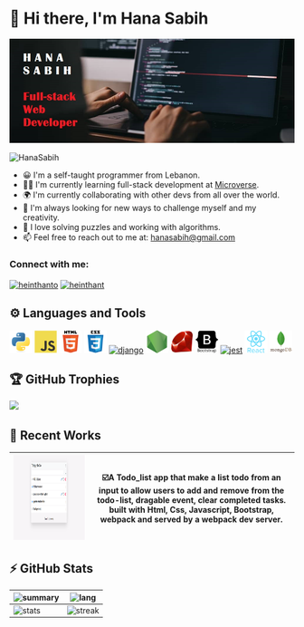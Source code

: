 # 👋 Hi there, I'm Hana Sabih

![Cover photo](coverProfile.jpeg "Hana Sabih")

<p align="left"> <img src="https://komarev.com/ghpvc/?username=HanaSabih&label=Profile%20views&color=0e75b6&style=flat" alt="HanaSabih" /> </p>

- 😀 I'm a self-taught programmer from Lebanon.
- 👨‍🚀 I'm currently learning full-stack development at [Microverse](https://github.com/microverseinc).
- 🌍 I'm currently collaborating with other devs from all over the world.
- 🔭 I'm always looking for new ways to challenge myself and my creativity.
- 🧩 I love solving puzzles and working with algorithms.
- 📫 Feel free to reach out to me at: hanasabih@gmail.com

### Connect with me:
<p align="left">
<a href="https://twitter.com/hana-sabih" target="blank"><img align="center" src="https://raw.githubusercontent.com/rahuldkjain/github-profile-readme-generator/master/src/images/icons/Social/twitter.svg" alt="heinthanto" height="30" width="40" /></a>
<a href="https://www.linkedin.com/in/hana-sabih" target="blank"><img align="center" src="https://raw.githubusercontent.com/rahuldkjain/github-profile-readme-generator/master/src/images/icons/Social/linked-in-alt.svg" alt="heinthant" height="30" width="40" /></a>
</p>

## ⚙ Languages and Tools

<p align="left"> 
  <a href="https://www.python.org" target="_blank" rel="noreferrer"><img src="https://raw.githubusercontent.com/devicons/devicon/master/icons/python/python-original.svg" alt="python" width="40" height="40"/></a>
  <a href="https://developer.mozilla.org/en-US/docs/Web/JavaScript" target="_blank" rel="noreferrer"><img src="https://raw.githubusercontent.com/devicons/devicon/master/icons/javascript/javascript-original.svg" alt="javascript" width="40" height="40"/></a> 
  <a href="https://www.w3.org/html/" target="_blank" rel="noreferrer"><img src="https://raw.githubusercontent.com/devicons/devicon/master/icons/html5/html5-original-wordmark.svg" alt="html5" width="40" height="40"/></a> 
  <a href="https://www.w3schools.com/css/" target="_blank" rel="noreferrer"><img src="https://raw.githubusercontent.com/devicons/devicon/master/icons/css3/css3-original-wordmark.svg" alt="css3" width="40" height="40"/></a> 
  <a href="https://www.djangoproject.com/" target="_blank" rel="noreferrer"><img src="https://cdn.worldvectorlogo.com/logos/django.svg" alt="django" width="40" height="40"/></a> 
  <a href="https://nodejs.org" target="_blank" rel="noreferrer"><img src="https://raw.githubusercontent.com/github/explore/80688e429a7d4ef2fca1e82350fe8e3517d3494d/topics/nodejs/nodejs.png" alt="nodejs" width="40" height="40"/></a>  
  <a href="https://www.ruby-lang.org/en/" target="_blank" rel="noreferrer"><img src="https://raw.githubusercontent.com/devicons/devicon/master/icons/ruby/ruby-original.svg" alt="ruby" width="40" height="40"/></a> 
  <a href="https://getbootstrap.com" target="_blank" rel="noreferrer"><img src="https://raw.githubusercontent.com/devicons/devicon/master/icons/bootstrap/bootstrap-plain-wordmark.svg" alt="bootstrap" width="40" height="40"/></a>
 <a href="https://jestjs.io" target="_blank" rel="noreferrer"><img src="https://www.vectorlogo.zone/logos/jestjsio/jestjsio-icon.svg" alt="jest" width="40" height="40"/></a> 
 <a href="https://reactjs.org/" target="_blank" rel="noreferrer"><img src="https://raw.githubusercontent.com/devicons/devicon/master/icons/react/react-original-wordmark.svg" alt="react" width="40" height="40"/></a>
 <a href="https://www.mongodb.com/" target="_blank" rel="noreferrer"><img src="https://raw.githubusercontent.com/devicons/devicon/master/icons/mongodb/mongodb-original-wordmark.svg" alt="mongodb" width="40" height="40"/></a></p>
 
 
 ## 🏆 GitHub Trophies 

<img src="https://github-profile-trophy.vercel.app/?username=HanaSabih&theme=juicyfresh&no-frame=false&no-bg=false&margin-w=4" />

  
## 🚀 Recent Works
| <a href="https://github.com/HanaSabih/To-Do-list-list-structure" target="_blank" rel="noreferrer"><img src="rwork4.png" alt="todo app" width="700" height="150"></a> | ☑️A Todo_list app that make a list todo from an input to allow users to  add and remove from the todo-list, dragable event, clear completed tasks.  built with Html, Css, Javascript, Bootstrap, webpack and served by a webpack dev server.  |
|---|---|

  


## ⚡ GitHub Stats



| ![summary](https://github-profile-summary-cards.vercel.app/api/cards/profile-details?username=HanaSabih&theme=2077) | ![lang](https://github-readme-stats.vercel.app/api/top-langs?username=HanaSabih&show_icons=true&locale=en&layout=compact&theme=radical) |
|---|---|
| ![stats](https://github-readme-stats.vercel.app/api?username=HanaSabih&show_icons=true&theme=radical)   |   ![streak](https://github-readme-streak-stats.herokuapp.com/?user=HanaSabih&theme=radical) |



